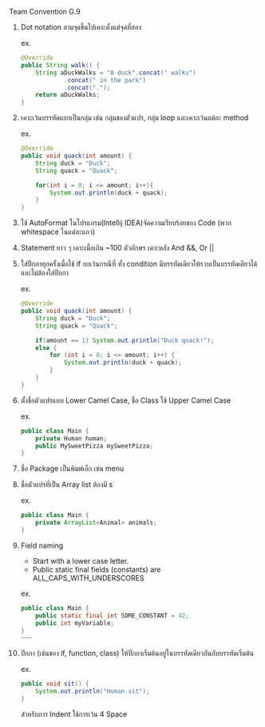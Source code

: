 Team Convention G.9

1.	Dot notation สามจุดขึ้นไปเคาะตั้งแต่จุดที่สอง

    ex.
    
    ~~~java
    @Override
    public String walk() {
        String aDuckWalks = "A duck".concat(" walks")
                .concat(" in the park")
                .concat(".");
        return aDuckWalks;
    }
    ~~~

2.	เคาะเว้นบรรทัดแยกเป็นกลุ่ม เช่น กลุ่มของตัวแปร, กลุ่ม loop
และเคาะเว้นแต่ละ method

    ex.
    
    ~~~java
    @Override
    public void quack(int amount) {
        String duck = "Duck";
        String quack = "Quack";

        for(int i = 0; i <= amount; i++){
            System.out.println(duck + quack);
        }
    }
    ~~~
    
3.	ใช้ AutoFormat ในโปรแกรม(Intellij IDEA)จัดความเรียบร้อยของ Code 
(พวก whitespace ในแต่ละแถว)
4.	Statement ยาว ๆ เคาะเมื่อเกิน ~100 ตัวอักษร เคาะหลัง And &&, Or ||
5.	ใส่ปีกกาทุกครั้งเมื่อใช้ if ยกเว้นกรณีที่ ทั้ง condition มีบรรทัดเดียวให้รวบเป็นบรรทัดเดียวได้และไม่ต้องใส่ปีกกา

    ex.
	
    ~~~java
    @Override
    public void quack(int amount) {
        String duck = "Duck";
        String quack = "Quack";

        if(amount == 1) System.out.println("Duck quack!");
        else {
            for (int i = 0; i <= amount; i++) {
                System.out.println(duck + quack);
            }
        }
    }
    ~~~

6.	ตั้งชื่อตัวแปรแบบ Lower Camel Case, ชื่อ Class ใช้ Upper Camel Case

    ex.
	
    ~~~java
    public class Main {
	    private Human human;
	    public MySweetPizza mySweetPizza;
    }
    ~~~

7.	ชื่อ Package เป็นพิมพ์เล็ก เช่น menu
8.	ชื่อตัวแปรที่เป็น Array list ต้องมี s

	  ex.

    ~~~java
    public class Main {
	    private ArrayList<Animal> animals;
    }
    ~~~
    
9.  Field naming
    * Start with a lower case letter.
    * Public static final fields (constants) are ALL_CAPS_WITH_UNDERSCORES
    
    ex.
    
    ~~~java
    public class Main {
        public static final int SOME_CONSTANT = 42;
        public int myVariable;
    }
    ~~~      

10. ปีกกา (เช่นของ if, function, class) ให้ปีกกาเริ่มต้นอยู่ในบรรทัดเดียวกันกับบรรทัดเริ่มต้น

    ex.
    
    ~~~java
    public void sit() {
        System.out.println("Human sit");
    }
    ~~~

    สำหรับการ Indent ใช้การเว้น 4 Space
